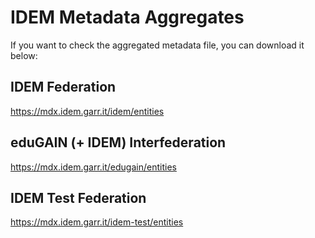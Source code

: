 # IDEM Metadata Aggregates

If you want to check the aggregated metadata file, you can download it below:

## IDEM Federation

<https://mdx.idem.garr.it/idem/entities>

## eduGAIN (+ IDEM) Interfederation

<https://mdx.idem.garr.it/edugain/entities>

## IDEM Test Federation

<https://mdx.idem.garr.it/idem-test/entities>
